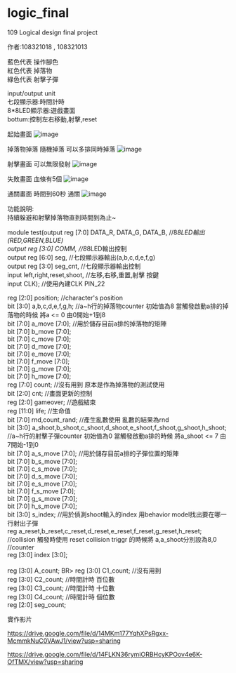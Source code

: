 # logic_final
109 Logical design final project <BR>
 
作者:108321018 , 108321013 <BR>

藍色代表 操作腳色 <BR>
紅色代表 掉落物   <BR>
綠色代表 射擊子彈 <BR>

input/output unit  <BR>
七段顯示器:時間計時  <BR>
8*8LED顯示器:遊戲畫面 <BR>
bottum:控制左右移動,射擊,reset <BR>

起始畫面
![image](https://github.com/lemontea8909/logic_final/blob/main/DSC_0283.JPG)

掉落物掉落 隨機掉落 可以多排同時掉落
![image](https://github.com/lemontea8909/logic_final/blob/main/DSC_0284.JPG)

射擊畫面 可以無限發射
![image](https://github.com/lemontea8909/logic_final/blob/main/DSC_0285.JPG)

失敗畫面 血條有5個
![image](https://github.com/lemontea8909/logic_final/blob/main/DSC_0282.JPG)

通關畫面  時間到60秒 通關
![image](https://github.com/lemontea8909/logic_final/blob/main/DSC_0286.JPG)

功能說明:   <BR>
持續躲避和射擊掉落物直到時間到為止~<BR>

module test(output reg [7:0] DATA_R, DATA_G, DATA_B,   //8*8LED輸出(RED,GREEN,BLUE)   <BR>
            output reg [3:0] COMM,                     //8*8LED輸出控制                <BR>
				        output reg [6:0] seg,                      //七段顯示器輸出(a,b,c,d,e,f,g)  <BR>
			         output reg [3:0] seg_cnt,                  //七段顯示器輸出控制             <BR>
            input left,right,reset,shoot,              //左移,右移,重置,射擊 按鍵       <BR>
            input CLK);                                //使用內建CLK PIN_22            <BR>

reg [2:0] position;    //character's position  <BR>
bit [3:0] a,b,c,d,e,f,g,h;   //a~h行的掉落物counter 初始值為8 當觸發啟動a排的掉落物的時候 將a <= 0 由0開始+1到8 <BR>
bit [7:0] a_move [7:0];      //用於儲存目前a排的掉落物的矩陣 <BR>
bit [7:0] b_move [7:0];<BR>
bit [7:0] c_move [7:0];<BR>
bit [7:0] d_move [7:0];<BR>
bit [7:0] e_move [7:0];<BR>
bit [7:0] f_move [7:0];<BR>
bit [7:0] g_move [7:0];<BR>
bit [7:0] h_move [7:0];<BR>
reg [7:0] count;  //沒有用到  原本是作為掉落物的測試使用<BR>
bit [2:0] cnt;    //畫面更新的控制<BR>
reg [2:0] gameover;  //遊戲結束<BR>
reg [11:0] life;   //生命值<BR>
bit [7:0] rnd,count_rand;  //產生亂數使用 亂數的結果為rnd <BR>
bit [3:0] a_shoot,b_shoot,c_shoot,d_shoot,e_shoot,f_shoot,g_shoot,h_shoot; //a~h行的射擊子彈counter 初始值為0 當觸發啟動a排的時候 將a_shoot <= 7 由7開始-1到0 <BR>
bit [7:0] a_s_move [7:0];  //用於儲存目前a排的子彈位置的矩陣<BR>
bit [7:0] b_s_move [7:0];<BR>
bit [7:0] c_s_move [7:0];<BR>
bit [7:0] d_s_move [7:0];<BR>
bit [7:0] e_s_move [7:0];<BR>
bit [7:0] f_s_move [7:0];<BR>
bit [7:0] g_s_move [7:0];<BR>
bit [7:0] h_s_move [7:0];<BR>
bit [3:0] s_index;       //用於偵測shoot輸入的index 用behavior model找出要在哪一行射出子彈<BR>
reg       a_reset,b_reset,c_reset,d_reset,e_reset,f_reset,g_reset,h_reset;   //collision 觸發時使用  reset collision triggr 的時候將 a,a_shoot分別設為8,0<BR>
//counter<BR>
reg [3:0] index [3:0];<BR>   
reg [3:0] A_count;    BR>
reg [3:0] C1_count;   //沒有用到<BR>
reg [3:0] C2_count;   //時間計時 百位數<BR>
reg [3:0] C3_count;   //時間計時 十位數<BR>
reg [3:0] C4_count;   //時間計時 個位數<BR>
reg [2:0] seg_count;  

實作影片

https://drive.google.com/file/d/14MKm177YqhXPsRgxx-McmmkNuC0VAwJ1/view?usp=sharing

https://drive.google.com/file/d/14FLKN36rymiORBHcyKPOov4e6K-OfTMX/view?usp=sharing
